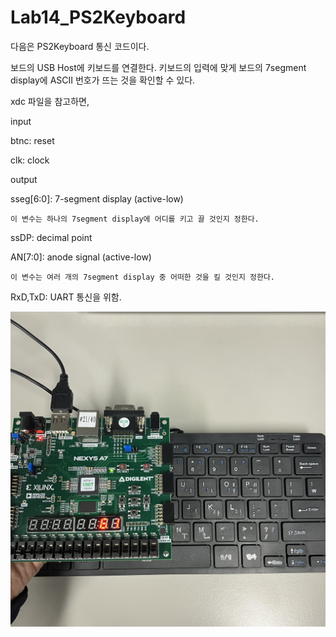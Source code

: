 # Lab14_PS2Keyboard
다음은 PS2Keyboard 통신 코드이다.


보드의 USB Host에 키보드를 연결한다. 키보드의 입력에 맞게 보드의 7segment display에 ASCII 번호가 뜨는 것을 확인할 수 있다.


xdc 파일을 참고하면,


input

btnc: reset

clk: clock


output

sseg[6:0]: 7-segment display (active-low)

    이 변수는 하나의 7segment display에 어디를 키고 끌 것인지 정한다.

ssDP: decimal point

AN[7:0]: anode signal (active-low)

    이 변수는 여러 개의 7segment display 중 어떠한 것을 킬 것인지 정한다.
    
RxD,TxD: UART 통신을 위함.


<img src="./Lab14_PS2KeyBoard.jpg">